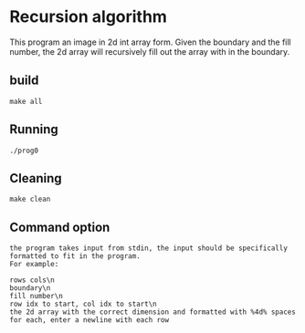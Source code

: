 # Recursion algorithm

This program an image in 2d int array form. Given the boundary and the fill number, the 2d array will recursively fill out the array with in the boundary.

## build
    make all
    
## Running
    ./prog0
    
## Cleaning
    make clean
    
## Command option
    the program takes input from stdin, the input should be specifically formatted to fit in the program. 
    For example:
    
    rows cols\n
    boundary\n
    fill number\n
    row idx to start, col idx to start\n
    the 2d array with the correct dimension and formatted with %4d% spaces for each, enter a newline with each row
    

